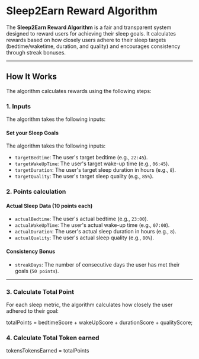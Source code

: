 # Sleep2Earn Reward Algorithm

The **Sleep2Earn Reward Algorithm** is a fair and transparent system designed to reward users for achieving their sleep goals. It calculates rewards based on how closely users adhere to their sleep targets (bedtime/waketime, duration, and quality) and encourages consistency through streak bonuses.

---

## **How It Works**

The algorithm calculates rewards using the following steps:

### **1. Inputs**
The algorithm takes the following inputs:

#### **Set your Sleep Goals**
The algorithm takes the following inputs:
- `targetBedtime`: The user's target bedtime (e.g., `22:45`).
- `targetWakeUpTime`: The user's target wake-up time (e.g., `06:45`).
- `targetDuration`: The user's target sleep duration in hours (e.g., `8`).
- `targetQuality`: The user's target sleep quality (e.g., `85%`).

### **2. Points calculation**

#### **Actual Sleep Data (10 points each)**
- `actualBedtime`: The user's actual bedtime (e.g., `23:00`).
- `actualWakeUpTime`: The user's actual wake-up time (e.g., `07:00`).
- `actualDuration`: The user's actual sleep duration in hours (e.g., `8`).
- `actualQuality`: The user's actual sleep quality (e.g., `80%`).

#### **Consistency Bonus**
- `streakDays`: The number of consecutive days the user has met their goals (`50 points`).

---

### **3. Calculate Total Point**
For each sleep metric, the algorithm calculates how closely the user adhered to their goal:

totalPoints = bedtimeScore + wakeUpScore + durationScore + qualityScore;

### **4. Calculate Total Token earned**

tokensTokensEarned = totalPoints
